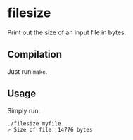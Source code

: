filesize
========

Print out the size of an input file in bytes.

Compilation
-----------

Just run `make`.

Usage
-----

Simply run:

```bash
./filesize myfile
> Size of file: 14776 bytes
```
